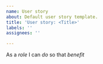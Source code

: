 ```yaml
---
name: User story
about: Default user story template.
title: 'User story: <Title>'
labels: ''
assignees: ''

---
```


As a _role_ I can _do_ so that _benefit_
